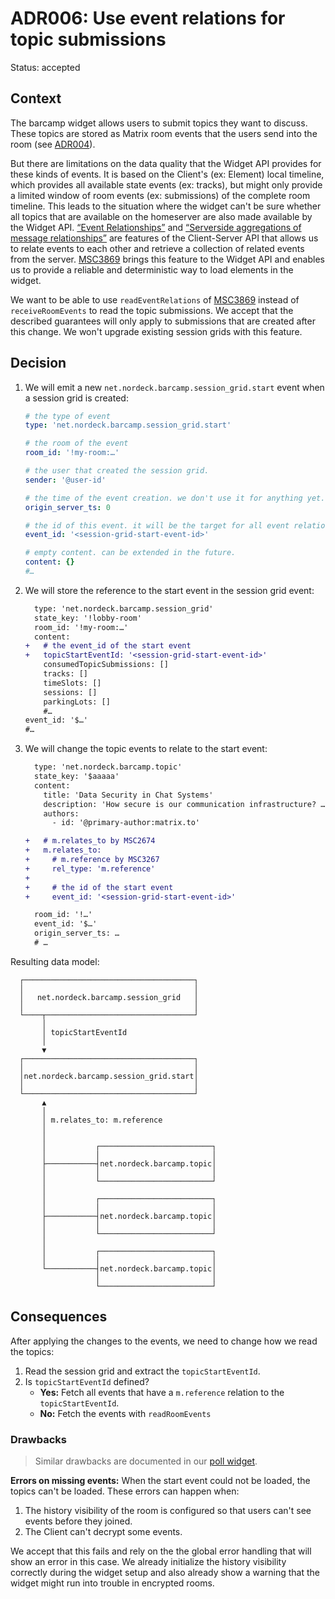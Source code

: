 # ADR006: Use event relations for topic submissions

Status: accepted

<!-- These documents have names that are short noun phrases. For example, "ADR001: Deployment on Ruby on Rails 3.0.10" or "ADR009: LDAP for Multitenant Integration" -->

## Context

<!--
This section describes the forces at play, including technological, political, social, and project local. These forces are probably in tension, and should be called out as such. The language in this section is value-neutral. It is simply describing facts. -->

The barcamp widget allows users to submit topics they want to discuss.
These topics are stored as Matrix room events that the users send into the room (see [ADR004][adr004]).

But there are limitations on the data quality that the Widget API provides for these kinds of events.
It is based on the Client's (ex: Element) local timeline, which provides all available state events (ex: tracks), but might only provide a limited window of room events (ex: submissions) of the complete room timeline.
This leads to the situation where the widget can't be sure whether all topics that are available on the homeserver are also made available by the Widget API.
[“Event Relationships”][msc2674-relationships] and [“Serverside aggregations of message relationships”][msc2675-relation-server-aggregation] are features of the Client-Server API that allows us to relate events to each other and retrieve a collection of related events from the server.
[MSC3869][msc3869-widget-api-relations] brings this feature to the Widget API and enables us to provide a reliable and deterministic way to load elements in the widget.

We want to be able to use `readEventRelations` of [MSC3869][msc3869-widget-api-relations] instead of `receiveRoomEvents` to read the topic submissions.
We accept that the described guarantees will only apply to submissions that are created after this change.
We won't upgrade existing session grids with this feature.

## Decision

<!-- This section describes our response to these forces. It is stated in full sentences, with active voice. "We will ..." -->

1. We will emit a new `net.nordeck.barcamp.session_grid.start` event when a session grid is created:

   ```yaml
   # the type of event
   type: 'net.nordeck.barcamp.session_grid.start'

   # the room of the event
   room_id: '!my-room:…'

   # the user that created the session grid.
   sender: '@user-id'

   # the time of the event creation. we don't use it for anything yet.
   origin_server_ts: 0

   # the id of this event. it will be the target for all event relations.
   event_id: '<session-grid-start-event-id>'

   # empty content. can be extended in the future.
   content: {}
   #…
   ```

2. We will store the reference to the start event in the session grid event:

   ```diff
     type: 'net.nordeck.barcamp.session_grid'
     state_key: '!lobby-room'
     room_id: '!my-room:…'
     content:
   +   # the event_id of the start event
   +   topicStartEventId: '<session-grid-start-event-id>'
       consumedTopicSubmissions: []
       tracks: []
       timeSlots: []
       sessions: []
       parkingLots: []
       #…
   event_id: '$…'
   #…
   ```

3. We will change the topic events to relate to the start event:

   ```diff
     type: 'net.nordeck.barcamp.topic'
     state_key: '$aaaaa'
     content:
       title: 'Data Security in Chat Systems'
       description: 'How secure is our communication infrastructure? …'
       authors:
         - id: '@primary-author:matrix.to'

   +   # m.relates_to by MSC2674
   +   m.relates_to:
   +     # m.reference by MSC3267
   +     rel_type: 'm.reference'
   +
   +     # the id of the start event
   +     event_id: '<session-grid-start-event-id>'

     room_id: '!…'
     event_id: '$…'
     origin_server_ts: …
     # …
   ```

Resulting data model:

```
  ┌──────────────────────────────────────┐
  │                                      │
  │   net.nordeck.barcamp.session_grid   │
  │                                      │
  └────┬─────────────────────────────────┘
       │
       │ topicStartEventId
       │
       ▼
  ┌──────────────────────────────────────┐
  │                                      │
  │net.nordeck.barcamp.session_grid.start│
  │                                      │
  └──────────────────────────────────────┘
       ▲
       │
       │ m.relates_to: m.reference
       │
       │
       │           ┌─────────────────────────┐
       │           │                         │
       ├───────────┤net.nordeck.barcamp.topic│
       │           │                         │
       │           └─────────────────────────┘
       │
       │           ┌─────────────────────────┐
       │           │                         │
       ├───────────┤net.nordeck.barcamp.topic│
       │           │                         │
       │           └─────────────────────────┘
       │
       │           ┌─────────────────────────┐
       │           │                         │
       └───────────┤net.nordeck.barcamp.topic│
                   │                         │
                   └─────────────────────────┘
```

## Consequences

<!-- This section describes the resulting context, after applying the decision. All consequences should be listed here, not just the "positive" ones. A particular decision may have positive, negative, and neutral consequences, but all of them affect the team and project in the future. -->

After applying the changes to the events, we need to change how we read the topics:

1. Read the session grid and extract the `topicStartEventId`.
2. Is `topicStartEventId` defined?
   - **Yes:** Fetch all events that have a `m.reference` relation to the `topicStartEventId`.
   - **No:** Fetch the events with `readRoomEvents`

### Drawbacks

> Similar drawbacks are documented in our [poll widget][poll-widget-relations-adr-consequences].

**Errors on missing events:**
When the start event could not be loaded, the topics can't be loaded.
These errors can happen when:

1. The history visibility of the room is configured so that users can't see events before they joined.
2. The Client can't decrypt some events.

We accept that this fails and rely on the the global error handling that will show an error in this case.
We already initialize the history visibility correctly during the widget setup and also already show a warning that the widget might run into trouble in encrypted rooms.

<!-- This template is taken from a blog post by Michael Nygard http://thinkrelevance.com/blog/2011/11/15/documenting-architecture-decisions -->

[adr004]: ./adr004-polls-without-duration.md
[msc2674-relationships]: https://github.com/matrix-org/matrix-spec-proposals/pull/2674
[msc2675-relation-server-aggregation]: https://github.com/matrix-org/matrix-spec-proposals/pull/2675
[msc3869-widget-api-relations]: https://github.com/matrix-org/matrix-spec-proposals/pull/3869
[poll-widget-relations-adr-consequences]: https://github.com/nordeck/matrix-poll/blob/main/docs/adrs/adr005-use-event-relations-for-vote-events.md#consequences
